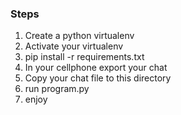### Steps

1. Create a python virtualenv
2. Activate your virtualenv
3. pip install -r requirements.txt
4. In your cellphone export your chat
5. Copy your chat file to this directory
6. run program.py
7. enjoy